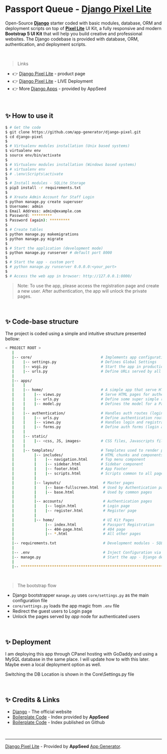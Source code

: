 # Passport Queue - [Django Pixel Lite](https://appseed.us/django/django-pixel-bootstrap-uikit)

Open-Source **[Django](https://appseed.us/django)** starter coded with basic modules, database, ORM and deployment scripts on top of **[Pixel Lite](https://docs.appseed.us/content/bootstrap-template/pixel-lite-template)** UI Kit, a fully responsive and modern **Bootstrap 5 UI Kit** that will help you build creative and professional websites. The Django codebase is provided with database, ORM, authentication, and deployment scripts. 

<br />

> Links

- 👉 [Django Pixel Lite](https://appseed.us/django/django-pixel-bootstrap-uikit) - product page
- 👉 [Django Pixel Lite](https://django-pixel-lite.appseed-srv1.com/) - LIVE Deployment
- 👉 More [Django Apps](https://appseed.us/django) - provided by AppSeed 

<br />

## ✨ How to use it

```bash
$ # Get the code
$ git clone https://github.com/app-generator/django-pixel.git
$ cd django-pixel
$
$ # Virtualenv modules installation (Unix based systems)
$ virtualenv env
$ source env/bin/activate
$
$ # Virtualenv modules installation (Windows based systems)
$ # virtualenv env
$ # .\env\Scripts\activate
$
$ # Install modules - SQLite Storage
$ pip3 install -r requirements.txt
$
$ # Xreate Admin Account for Staff Login
$ python manage.py create superuser
$ Username: admin
$ Email Address: admin@example.com
$ Password: *********
$ Password (again): *********
$
$ # Create tables
$ python manage.py makemigrations
$ python manage.py migrate
$
$ # Start the application (development mode)
$ python manage.py runserver # default port 8000
$
$ # Start the app - custom port
$ # python manage.py runserver 0.0.0.0:<your_port>
$
$ # Access the web app in browser: http://127.0.0.1:8000/
```

> Note: To use the app, please access the registration page and create a new user. After authentication, the app will unlock the private pages.

<br />

## ✨ Code-base structure

The project is coded using a simple and intuitive structure presented bellow:

```bash
< PROJECT ROOT >
   |
   |-- core/                               # Implements app configuration
   |    |-- settings.py                    # Defines Global Settings
   |    |-- wsgi.py                        # Start the app in production
   |    |-- urls.py                        # Define URLs served by all apps/nodes
   |
   |-- apps/
   |    |
   |    |-- home/                          # A simple app that serve HTML files
   |    |    |-- views.py                  # Serve HTML pages for authenticated users
   |    |    |-- urls.py                   # Define some super simple routes  
   |    |    |-- model.py                  # Defines the model for a Patron
   |    |
   |    |-- authentication/                # Handles auth routes (login and register)
   |    |    |-- urls.py                   # Define authentication routes  
   |    |    |-- views.py                  # Handles login and registration  
   |    |    |-- forms.py                  # Define auth forms (login and register) 
   |    |
   |    |-- static/
   |    |    |-- <css, JS, images>         # CSS files, Javascripts files
   |    |
   |    |-- templates/                     # Templates used to render pages
   |         |-- includes/                 # HTML chunks and components
   |         |    |-- navigation.html      # Top menu component
   |         |    |-- sidebar.html         # Sidebar component
   |         |    |-- footer.html          # App Footer
   |         |    |-- scripts.html         # Scripts common to all pages
   |         |
   |         |-- layouts/                   # Master pages
   |         |    |-- base-fullscreen.html  # Used by Authentication pages
   |         |    |-- base.html             # Used by common pages
   |         |
   |         |-- accounts/                  # Authentication pages
   |         |    |-- login.html            # Login page
   |         |    |-- register.html         # Register page
   |         |
   |         |-- home/                      # UI Kit Pages
   |              |-- index.html            # Passport Registration
   |              |-- 404-page.html         # 404 page
   |              |-- *.html                # All other pages
   |
   |-- requirements.txt                     # Development modules - SQLite storage
   |
   |-- .env                                 # Inject Configuration via Environment
   |-- manage.py                            # Start the app - Django default start script
   |
   |-- ************************************************************************
```

<br />

> The bootstrap flow

- Django bootstrapper `manage.py` uses `core/settings.py` as the main configuration file
- `core/settings.py` loads the app magic from `.env` file
- Redirect the guest users to Login page
- Unlock the pages served by *app* node for authenticated users

<br />

## ✨ Deployment

I am deploying this app through CPanel hosting with GoDaddy and using a MySQL database in the same place. I will update how to with this later. Maybe even a local deployment option as well.

Switching the DB Location is shown in the Core\Settings.py file

<br />

## ✨ Credits & Links

- [Django](https://www.djangoproject.com/) - The official website
- [Boilerplate Code](https://appseed.us/boilerplate-code) - Index provided by **AppSeed**
- [Boilerplate Code](https://github.com/app-generator/boilerplate-code) - Index published on Github

<br />

---
[Django Pixel Lite](https://appseed.us/django/django-pixel-bootstrap-uikit) - Provided by **AppSeed** [App Generator](https://appseed.us/app-generator).
